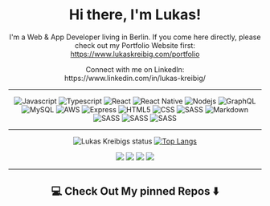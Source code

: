 <div align="center">

# Hi there, I'm Lukas!
I'm a Web & App Developer living in Berlin. If you come here directly, please check out my Portfolio Website first:
  <br>
  https://www.lukaskreibig.com/portfolio
  <p>
Connect with me on LinkedIn: 
  <br>
  https://www.linkedin.com/in/lukas-kreibig/
</div>

---
 <p align="center">
  
<img alt="Javascript" src="https://img.shields.io/badge/JavaScript-323330?style=for-the-badge&logo=javascript&logoColor=F7DF1E" />
<img alt="Typescript" src="https://img.shields.io/badge/Typescript-000000?style=for-the-badge&logo=typescript&logoColor=3178C6" />
<img alt="React" src="https://img.shields.io/badge/React-3178C6?style=for-the-badge&logo=react&logoColor=black" />
<img alt="React Native" src="https://img.shields.io/badge/React_Native-61DAFB?style=for-the-badge&logo=react&logoColor=white" />
<img alt="Nodejs" src="https://img.shields.io/badge/Node.js-43853D?style=for-the-badge&logo=node.js&logoColor=white" />
<img alt="GraphQL" src="https://img.shields.io/badge/GraphQL-E10098?style=for-the-badge&logo=graphql&logoColor=white" />
<img alt="MySQL" src="https://img.shields.io/badge/MySQL-00000F?style=for-the-badge&logo=mysql&logoColor=white" />
<img alt="AWS" src="https://img.shields.io/badge/aws-323330?style=for-the-badge&logo=amazonaws&logoColor=white" />
<img alt="Express" src="https://img.shields.io/badge/Express.js-404D59?style=for-the-badge" />
<img alt="HTML5" src="https://img.shields.io/badge/HTML5-E34F26?style=for-the-badge&logo=html5&logoColor=white" />
<img alt="CSS" src="https://img.shields.io/badge/CSS3-1572B6?style=for-the-badge&logo=css3&logoColor=white" />
<img alt="SASS" src="https://img.shields.io/badge/Sass-CC6699?style=for-the-badge&logo=sass&logoColor=white" />
<img alt="Markdown" src="https://img.shields.io/badge/Markdown-000000?style=for-the-badge&logo=markdown&logoColor=white" />
<img alt="SASS" src="https://img.shields.io/badge/Photoshop-000000?style=for-the-badge&logo=adobephotoshop&logoColor=31A8FF" />
<img alt="SASS" src="https://img.shields.io/badge/InDesign-000000?style=for-the-badge&logo=adobeindesign&logoColor=FF3366" />
<img alt="SASS" src="https://img.shields.io/badge/Lightroom-000000?style=for-the-badge&logo=adobelightroom&logoColor=31A8FF" />
</p>
  
  
</div>

---
<div align="center">

![Lukas Kreibigs status](https://github-readme-stats.vercel.app/api?username=lukaskreibig&&theme=dark&show_show_icons=true) [![Top Langs](https://github-readme-stats.vercel.app/api/top-langs/?username=lukaskreibig&langs_count=6&hide=html&theme=dark&layout=compact)](https://github.com/LukasKreibig/github-readme-stats)

</div>


<div align="center"> <img src="https://img.shields.io/badge/javascript%20-%23323330.svg?&style=for-the-badge&logo=javascript&logoColor=%23F7DF1E"/> <img src="https://img.shields.io/badge/html5%20-%23E34F26.svg?&style=for-the-badge&logo=html5&logoColor=white"/> <img src="https://img.shields.io/badge/css3%20-%231572B6.svg?&style=for-the-badge&logo=css3&logoColor=white"/>
<img src="https://img.shields.io/badge/react%20-%2320232a.svg?&style=for-the-badge&logo=react&logoColor=%2361DAFB"/> 


---

  ## <div align="center"> 💻 Check Out My pinned Repos ⬇️ </div>
